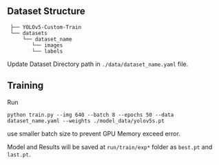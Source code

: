 ## Dataset Structure

```
 ├── YOLOv5-Custom-Train
 └── datasets
     └── dataset_name
        └── images
        └── labels
```

Update Dataset Directory path in `./data/dataset_name.yaml` file.

## Training
Run 

`python train.py --img 640 --batch 8 --epochs 50 --data dataset_name.yaml --weights ./model_data/yolov5s.pt`

use smaller batch size to prevent GPU Memory exceed error.

Model and Results will be saved at `run/train/exp*` folder as 
`best.pt` and `last.pt`.
